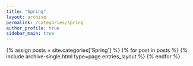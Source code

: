 ```yaml
---
title: "Spring"
layout: archive
permalink: /categories/spring
author_profile: true
sidebar_main: true
---
```


{% assign posts = site.categories['Spring'] %}
{% for post in posts %} {% include archive-single.html type=page.entries_layout %} 
{% endfor %}